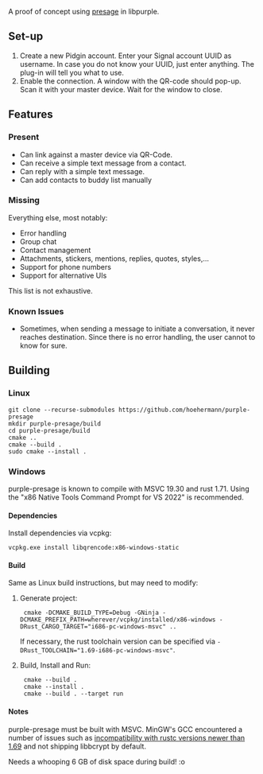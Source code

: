 A proof of concept using [presage](https://github.com/whisperfish/presage) in libpurple.

## Set-up

1. Create a new Pidgin account. Enter your Signal account UUID as username. In case you do not know your UUID, just enter anything. The plug-in will tell you what to use.
2. Enable the connection. A window with the QR-code should pop-up. Scan it with your master device. Wait for the window to close.

## Features

### Present

* Can link against a master device via QR-Code.
* Can receive a simple text message from a contact.
* Can reply with a simple text message.
* Can add contacts to buddy list manually

### Missing

Everything else, most notably:

* Error handling
* Group chat
* Contact management
* Attachments, stickers, mentions, replies, quotes, styles,…
* Support for phone numbers
* Support for alternative UIs

This list is not exhaustive.

### Known Issues

* Sometimes, when sending a message to initiate a conversation, it never reaches destination. Since there is no error handling, the user cannot to know for sure.

## Building

### Linux

    git clone --recurse-submodules https://github.com/hoehermann/purple-presage
    mkdir purple-presage/build
    cd purple-presage/build
    cmake ..
    cmake --build .
    sudo cmake --install .

### Windows

purple-presage is known to compile with MSVC 19.30 and rust 1.71. Using the "x86 Native Tools Command Prompt for VS 2022" is recommended.

#### Dependencies

Install dependencies via vcpkg:

    vcpkg.exe install libqrencode:x86-windows-static

#### Build

Same as Linux build instructions, but may need to modify:

1. Generate project:

        cmake -DCMAKE_BUILD_TYPE=Debug -GNinja -DCMAKE_PREFIX_PATH=wherever/vcpkg/installed/x86-windows -DRust_CARGO_TARGET="i686-pc-windows-msvc" ..

    If necessary, the rust toolchain version can be specified via `-DRust_TOOLCHAIN="1.69-i686-pc-windows-msvc"`.

2. Build, Install and Run:

        cmake --build .
        cmake --install .
        cmake --build . --target run

#### Notes

purple-presage must be built with MSVC. MinGW's GCC encountered a number of issues such as [incompatibility with rustc versions newer than 1.69](https://github.com/rust-lang/rust/issues/112368) and not shipping libbcrypt by default.

Needs a whooping 6 GB of disk space during build! :o
